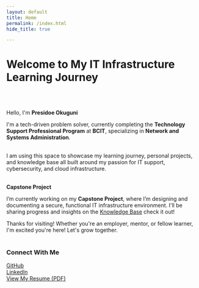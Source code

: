 ```yaml
---
layout: default
title: Home
permalink: /index.html
hide_title: true

---
```


# Welcome to My IT Infrastructure Learning Journey
<br><br>

Hello, I'm **Presidoe Okuguni**

I'm a tech-driven problem solver, currently completing the **Technology Support Professional Program** at **BCIT**, specializing in **Network and Systems Administration**.
<br><br>

I am using this space to showcase my learning journey, personal projects, and knowledge base all built around my passion for IT support, cybersecurity, and cloud infrastructure.
<br><br>

**Capstone Project**

I’m currently working on my **Capstone Project**, where I’m designing and documenting a secure, functional IT infrastructure environment. I'll be sharing progress and insights on the [Knowledge Base](/blog) check it out!


Thanks for visiting! Whether you're an employer, mentor, or fellow learner, I'm excited you're here! Let's grow together. 
<br><br>

### Connect With Me

[GitHub](https://github.com/presideookuguni)  
[LinkedIn](https://www.linkedin.com/in/presidoe-okuguni)  
[View My Resume (PDF)](https://yourdomain.com/resume.pdf) <!-- Update with your actual link -->

